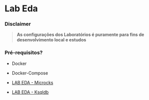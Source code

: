 # Lab Eda


### Disclaimer
> **As configurações dos Laboratórios é puramente para fins de desenvolvimento local e estudos**


### Pré-requisitos?
* Docker
* Docker-Compose

* [LAB EDA - Microcks](microcks/README.md)
* [LAB EDA - Ksqldb](ksqldb/README.md)
